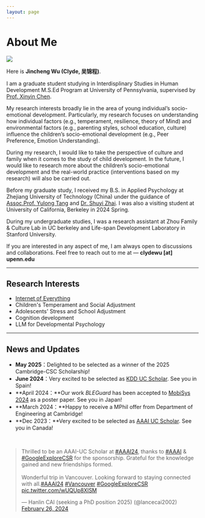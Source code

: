 ```yaml
---
layout: page
---
```


# About Me

<img src="https://clydepsychology.com/jincheng.jpg" class="floatpic">

Here is **Jincheng Wu (Clyde, 吴锦程)**.<br>

I am a graduate student studying in Interdisplinary Studies in Human Development M.S.Ed Program at University of Pennsylvania, supervised by [Prof. Xinyin Chen](https://www.gse.upenn.edu/faculty/xinyin-chen).

My research interests broadly lie in the area of young individual’s socio-emotional development. Particularly, my research focuses on understanding how individual factors (e.g., temperament, resilience, theory of Mind)
 and environmental factors (e.g., parenting styles, school education, culture) influence the children’s socio-emotional development (e.g., Peer Preference, Emotion Understanding). 

During my research, I would like to take the perspective of culture and family when it comes to the study of child development. In the future, I would like to research more about the children’s socio-emotional development 
and the real-world practice (interventions based on my research) will also be carried out.

Before my graduate study, I received my B.S. in Applied Psychology at Zhejiang University of Technology (China) under the guidance of [Assoc.Prof. Yulong Tang](https://www.researchgate.net/profile/Yulong-Tang-4) and [Dr. Shuyi Zhai](https://scholar.google.com/citations?hl=zh-CN&user=1U_lN9YAAAAJ). 
I was also a visiting student at University of California, Berkeley in 2024 Spring.

During my undergraduate studies, I was a research assistant at Zhou Family & Culture Lab in UC berkeley and Life-span Development Laboratory in Stanford University.

If you are interested in any aspect of me, I am always open to discussions and collaborations. Feel free to reach out to me at — **clydewu [at] upenn.edu**

---

## Research Interests

- [Internet of Everything](https://scholar.google.com/citations?view_op=search_authors&hl=zh-CN&mauthors=label:internet_of_everything)
- Children's Temperament and Social Adjustment
- Adolescents' Stress and School Adjustment
- Cognition development
- LLM for Developmental Psychology

---

## News and Updates

- **May 2025**：Delighted to be selected as a winner of the 2025 Cambridge-CSC Scholarship!
- **June 2024**：Very excited to be selected as [KDD UC Scholar](https://kdd2024.kdd.org/undergraduate-consortium/). See you in Spain!
- **April 2024：**Our work *BLEGuard* has been accepted to [MobiSys 2024](https://www.sigmobile.org/mobisys/2024/) as a poster paper. See you in Japan!
- **March 2024：**Happy to receive a MPhil offer from Department of Engineering at Cambridge!
- **Dec 2023：**Very excited to be selected as [AAAI UC Scholar](https://aaai.org/aaai-conference/undergraduate-consortium-program/). See you in Canada!

<br>

<blockquote class="twitter-tweet"><p lang="en" dir="ltr">Thrilled to be an AAAI-UC Scholar at <a href="https://twitter.com/hashtag/AAAI24?src=hash&amp;ref_src=twsrc%5Etfw">#AAAI24</a>, thanks to <a href="https://twitter.com/hashtag/AAAI?src=hash&amp;ref_src=twsrc%5Etfw">#AAAI</a> &amp; <a href="https://twitter.com/hashtag/GoogleExploreCSR?src=hash&amp;ref_src=twsrc%5Etfw">#GoogleExploreCSR</a> for the sponsorship. Grateful for the knowledge gained and new friendships formed.<br><br>Wonderful trip in Vancouver. Looking forward to staying connected with all.<a href="https://twitter.com/hashtag/AAAI24?src=hash&amp;ref_src=twsrc%5Etfw">#AAAI24</a> <a href="https://twitter.com/hashtag/Vancouver?src=hash&amp;ref_src=twsrc%5Etfw">#Vancouver</a> <a href="https://twitter.com/hashtag/GoogleExploreCSR?src=hash&amp;ref_src=twsrc%5Etfw">#GoogleExploreCSR</a> <a href="https://t.co/wUQUp8XlSM">pic.twitter.com/wUQUp8XlSM</a></p>&mdash; Hanlin CAI (seeking a PhD position 2025) (@lancecai2002) <a href="https://twitter.com/lancecai2002/status/1762210025173344260?ref_src=twsrc%5Etfw">February 26, 2024</a></blockquote> <script async src="https://platform.twitter.com/widgets.js" charset="utf-8"></script>

